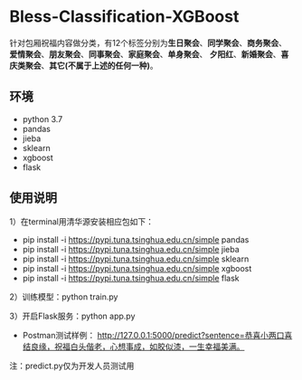 # Bless-Classification-XGBoost

针对包厢祝福内容做分类，有12个标签分别为**生日聚会**、**同学聚会**、**商务聚会**、**爱情聚会**、**朋友聚会**、**同事聚会**、**家庭聚会**、**单身聚会**、
**夕阳红**、**新婚聚会**、**喜庆类聚会**、**其它(不属于上述的任何一种)**。

## 环境
- python 3.7
- pandas
- jieba
- sklearn
- xgboost
- flask

## 使用说明
1）在terminal用清华源安装相应包如下：
- pip install -i https://pypi.tuna.tsinghua.edu.cn/simple pandas
- pip install -i https://pypi.tuna.tsinghua.edu.cn/simple jieba
- pip install -i https://pypi.tuna.tsinghua.edu.cn/simple sklearn
- pip install -i https://pypi.tuna.tsinghua.edu.cn/simple xgboost
- pip install -i https://pypi.tuna.tsinghua.edu.cn/simple flask

2）训练模型：python train.py

3）开启Flask服务：python app.py
- Postman测试样例： http://127.0.0.1:5000/predict?sentence=恭喜小两口喜结良缘，祝福白头偕老，心想事成，如胶似漆，一生幸福美满。

注：predict.py仅为开发人员测试用